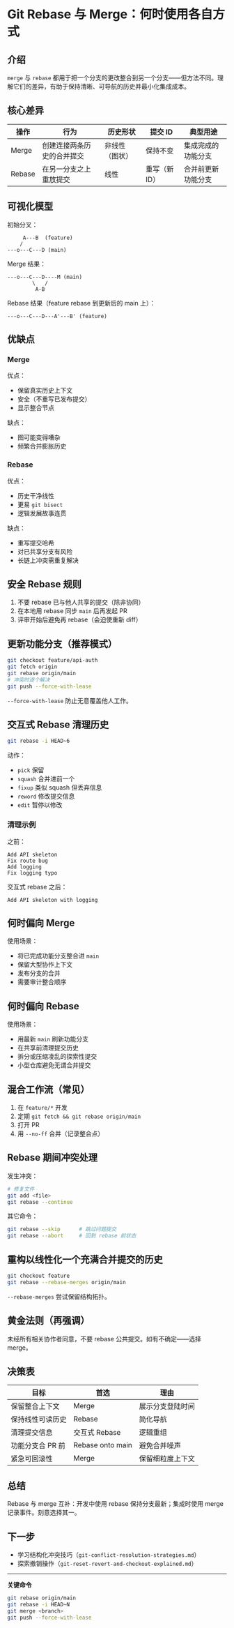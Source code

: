 # Git Rebase 与 Merge：何时使用各自方式

## 介绍
`merge` 与 `rebase` 都用于把一个分支的更改整合到另一个分支——但方法不同。理解它们的差异，有助于保持清晰、可导航的历史并最小化集成成本。

## 核心差异
| 操作 | 行为 | 历史形状 | 提交 ID | 典型用途 |
|------|------|----------|---------|----------|
| Merge | 创建连接两条历史的合并提交 | 非线性（图状） | 保持不变 | 集成完成的功能分支 |
| Rebase | 在另一分支之上重放提交 | 线性 | 重写（新 ID） | 合并前更新功能分支 |

## 可视化模型
初始分叉：
```
     A---B  (feature)
    /
---o---C---D (main)
```
Merge 结果：
```
---o---C---D----M (main)
        \   /
         A-B
```
Rebase 结果（feature rebase 到更新后的 main 上）：
```
---o---C---D---A'---B' (feature)
```

## 优缺点
### Merge
优点：
- 保留真实历史上下文
- 安全（不重写已发布提交）
- 显示整合节点

缺点：
- 图可能变得嘈杂
- 频繁合并膨胀历史

### Rebase
优点：
- 历史干净线性
- 更易 `git bisect`
- 逻辑发展故事连贯

缺点：
- 重写提交哈希
- 对已共享分支有风险
- 长链上冲突需重复解决

## 安全 Rebase 规则
1. 不要 rebase 已与他人共享的提交（除非协同）
2. 在本地用 rebase 同步 `main` 后再发起 PR
3. 评审开始后避免再 rebase（会迫使重新 diff）

## 更新功能分支（推荐模式）
```bash
git checkout feature/api-auth
git fetch origin
git rebase origin/main
# 冲突时逐个解决
git push --force-with-lease
```
`--force-with-lease` 防止无意覆盖他人工作。

## 交互式 Rebase 清理历史
```bash
git rebase -i HEAD~6
```
动作：
- `pick` 保留
- `squash` 合并进前一个
- `fixup` 类似 squash 但丢弃信息
- `reword` 修改提交信息
- `edit` 暂停以修改

### 清理示例
之前：
```
Add API skeleton
Fix route bug
Add logging
Fix logging typo
```
交互式 rebase 之后：
```
Add API skeleton with logging
```

## 何时偏向 Merge
使用场景：
- 将已完成功能分支整合进 `main`
- 保留大型协作上下文
- 发布分支的合并
- 需要审计整合顺序

## 何时偏向 Rebase
使用场景：
- 用最新 `main` 刷新功能分支
- 在共享前清理提交历史
- 拆分或压缩凌乱的探索性提交
- 小型仓库避免无谓合并提交

## 混合工作流（常见）
1. 在 `feature/*` 开发
2. 定期 `git fetch && git rebase origin/main`
3. 打开 PR
4. 用 `--no-ff` 合并（记录整合点）

## Rebase 期间冲突处理
发生冲突：
```bash
# 修复文件
git add <file>
git rebase --continue
```
其它命令：
```bash
git rebase --skip      # 跳过问题提交
git rebase --abort     # 回到 rebase 前状态
```

## 重构以线性化一个充满合并提交的历史
```bash
git checkout feature
git rebase --rebase-merges origin/main
```
`--rebase-merges` 尝试保留结构拓扑。

## 黄金法则（再强调）
未经所有相关协作者同意，不要 rebase 公共提交。如有不确定——选择 merge。

## 决策表
| 目标 | 首选 | 理由 |
|------|------|------|
| 保留整合上下文 | Merge | 展示分支登陆时间 |
| 保持线性可读历史 | Rebase | 简化导航 |
| 清理提交信息 | 交互式 Rebase | 逻辑重组 |
| 功能分支合 PR 前 | Rebase onto main | 避免合并噪声 |
| 紧急可回滚性 | Merge | 保留细粒度上下文 |

## 总结
Rebase 与 merge 互补：开发中使用 rebase 保持分支最新；集成时使用 merge 记录事件。刻意选择其一。

## 下一步
- 学习结构化冲突技巧（`git-conflict-resolution-strategies.md`）
- 探索撤销操作（`git-reset-revert-and-checkout-explained.md`）

---
**关键命令**
```bash
git rebase origin/main
git rebase -i HEAD~N
git merge <branch>
git push --force-with-lease
```
